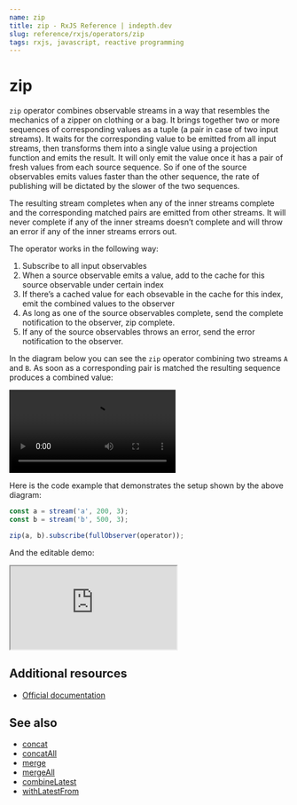 ```yaml
---
name: zip
title: zip - RxJS Reference | indepth.dev
slug: reference/rxjs/operators/zip
tags: rxjs, javascript, reactive programming
---
```


# zip

`zip` operator combines observable streams in a way that resembles the mechanics of a zipper on clothing or a bag. It brings together two or more sequences of corresponding values as a tuple (a pair in case of two input streams). It waits for the corresponding value to be emitted from all input streams, then transforms them into a single value using a projection function and emits the result. It will only emit the value once it has a pair of fresh values from each source sequence. So if one of the source observables emits values faster than the other sequence, the rate of publishing will be dictated by the slower of the two sequences.

The resulting stream completes when any of the inner streams complete and the corresponding matched pairs are emitted from other streams. It will never complete if any of the inner streams doesn’t complete and will throw an error if any of the inner streams errors out.

The operator works in the following way:

1. Subscribe to all input observables
2. When a source observable emits a value, add to the cache for this source observable under certain index
3. If there’s a cached value for each obsevable in the cache for this index, emit the combined values to the observer 
4. As long as one of the source observables complete, send the complete notification to the observer, zip complete.
5. If any of the source observables throws an error, send the error notification to the observer.

In the diagram below you can see the `zip` operator combining two streams `A` and `B`. As soon as a corresponding pair is matched the resulting sequence produces a combined value:

<video>
    <source src="https://images.indepth.dev/references/rxjs/operators/zip.mp4" type="video/mp4">
</video>

Here is the code example that demonstrates the setup shown by the above diagram:

```javascript
const a = stream('a', 200, 3);
const b = stream('b', 500, 3);

zip(a, b).subscribe(fullObserver(operator));
```

And the editable demo:

<iframe src="https://stackblitz.com/edit/indepth-rxjs-zip?embed=1&file=index.ts"></iframe>

## Additional resources

- [Official documentation](https://rxjs.dev/api/operators/zip)

## See also

- [concat](https://indepth.dev/reference/rxjs/operators/concat)
- [concatAll](https://indepth.dev/reference/rxjs/operators/concat-all)
- [merge](https://indepth.dev/reference/rxjs/operators/merge)
- [mergeAll](https://indepth.dev/reference/rxjs/operators/merge-all)
- [combineLatest](https://indepth.dev/reference/rxjs/operators/combine-latest)
- [withLatestFrom](https://indepth.dev/reference/rxjs/operators/with-latest-from)
